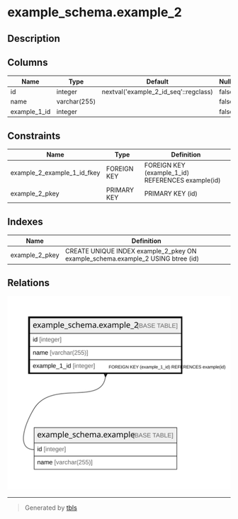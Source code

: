 # example_schema.example_2

## Description

## Columns

| Name | Type | Default | Nullable | Children | Parents | Comment |
| ---- | ---- | ------- | -------- | -------- | ------- | ------- |
| id | integer | nextval('example_2_id_seq'::regclass) | false |  |  |  |
| name | varchar(255) |  | false |  |  |  |
| example_1_id | integer |  | false |  | [example_schema.example](example_schema.example.md) |  |

## Constraints

| Name | Type | Definition |
| ---- | ---- | ---------- |
| example_2_example_1_id_fkey | FOREIGN KEY | FOREIGN KEY (example_1_id) REFERENCES example(id) |
| example_2_pkey | PRIMARY KEY | PRIMARY KEY (id) |

## Indexes

| Name | Definition |
| ---- | ---------- |
| example_2_pkey | CREATE UNIQUE INDEX example_2_pkey ON example_schema.example_2 USING btree (id) |

## Relations

![er](example_schema.example_2.svg)

---

> Generated by [tbls](https://github.com/k1LoW/tbls)

